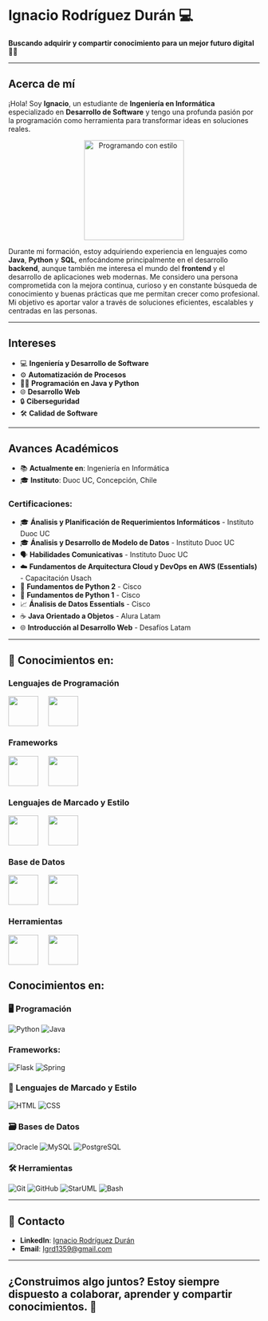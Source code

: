 # Ignacio Rodríguez Durán  💻
**Buscando adquirir y compartir conocimiento para un mejor futuro digital 👨‍💻** 

---

## **Acerca de mí**  
¡Hola! Soy **Ignacio**, un estudiante de **Ingeniería en Informática** especializado en **Desarrollo de Software** y tengo una profunda pasión por la programación como herramienta para transformar ideas en soluciones reales. 

<p align = "center">
<img src="https://media2.giphy.com/media/v1.Y2lkPTc5MGI3NjExYTFubzV1bTdzNDA5YzVza3RnM3ZtOHN1M2d2cjQyanV6MXJ4Z3FnZiZlcD12MV9pbnRlcm5hbF9naWZfYnlfaWQmY3Q9Zw/78XCFBGOlS6keY1Bil/giphy.gif" alt="Programando con estilo" width="200"/>
</p>

Durante mi formación, estoy adquiriendo experiencia en lenguajes como **Java**, **Python** y **SQL**, enfocándome principalmente en el desarrollo **backend**, aunque también me interesa el mundo del **frontend** y el desarrollo de aplicaciones web modernas. Me considero una persona comprometida con la mejora continua, curioso y en constante búsqueda de conocimiento y buenas prácticas que me permitan crecer como profesional. Mi objetivo es aportar valor a través de soluciones eficientes, escalables y centradas en las personas.

---

## **Intereses**  
- 💻 **Ingeniería y Desarrollo de Software**   
- ⚙️ **Automatización de Procesos**  
- 🧑‍💻 **Programación en Java y Python**  
- 🌐 **Desarrollo Web** 
- 🔒 **Ciberseguridad**  
- 🛠 **Calidad de Software** 

---

## **Avances Académicos**  
- 📚 **Actualmente en**: Ingeniería en Informática  
- 🎓 **Instituto**: Duoc UC, Concepción, Chile  

### **Certificaciones**:
- 🎓 **Ánalisis y Planificación de Requerimientos Informáticos** - Instituto Duoc UC
- 🎓 **Ánalisis y Desarrollo de Modelo de Datos** - Instituto Duoc UC
- 🗣️ **Habilidades Comunicativas** - Instituto Duoc UC
- ☁️ **Fundamentos de Arquitectura Cloud y DevOps en AWS (Essentials)** - Capacitación Usach
- 🐍 **Fundamentos de Python 2** - Cisco
- 🐍 **Fundamentos de Python 1** - Cisco  
- 📈 **Ánalisis de Datos Essentials** - Cisco 
- ☕ **Java Orientado a Objetos** - Alura Latam  
- 🌐 **Introducción al Desarrollo Web** - Desafíos Latam

---

<h2>🚀 Conocimientos en:</h2>

<div style="max-width: 600px; margin: auto;">

  <h3>Lenguajes de Programación</h3>
  <div style="display: flex; flex-wrap: wrap; flex-direction: row; gap: 20px; justify-content: flex-start;">
    <img src="https://cdn.jsdelivr.net/gh/devicons/devicon/icons/python/python-original.svg" height="60" style="animation: float 3s ease-in-out infinite; max-width: 30%;">
    <img src="https://cdn.jsdelivr.net/gh/devicons/devicon/icons/java/java-original.svg" height="60" style="animation: float 3s ease-in-out infinite; max-width: 30%;">
  </div>

  <h3>Frameworks</h3>
  <div style="display: flex; flex-wrap: wrap; flex-direction: row; gap: 20px; justify-content: flex-start;">
    <img src="https://cdn.jsdelivr.net/gh/devicons/devicon/icons/flask/flask-original.svg" height="60" style="animation: float 3s ease-in-out infinite; max-width: 30%;">
    <img src="https://cdn.jsdelivr.net/gh/devicons/devicon/icons/spring/spring-original.svg" height="60" style="animation: float 3s ease-in-out infinite; max-width: 30%;">
  </div>

  <h3>Lenguajes de Marcado y Estilo</h3>
  <div style="display: flex; flex-wrap: wrap; flex-direction: row; gap: 20px; justify-content: flex-start;">
    <img src="https://cdn.jsdelivr.net/gh/devicons/devicon/icons/html5/html5-original.svg" height="60" style="animation: float 3s ease-in-out infinite; max-width: 30%;">
    <img src="https://cdn.jsdelivr.net/gh/devicons/devicon/icons/css3/css3-original.svg" height="60" style="animation: float 3s ease-in-out infinite; max-width: 30%;">
  </div>

  <h3>Base de Datos</h3>
  <div style="display: flex; flex-wrap: wrap; flex-direction: row; gap: 20px; justify-content: flex-start;">
    <img src="https://cdn.jsdelivr.net/gh/devicons/devicon/icons/mysql/mysql-original.svg" height="60" style="animation: float 3s ease-in-out infinite; max-width: 30%;">
    <img src="https://cdn.jsdelivr.net/gh/devicons/devicon/icons/postgresql/postgresql-original.svg" height="60" style="animation: float 3s ease-in-out infinite; max-width: 30%;">
  </div>

  <h3>Herramientas</h3>
  <div style="display: flex; flex-wrap: wrap; flex-direction: row; gap: 20px; justify-content: flex-start;">
    <img src="https://cdn.jsdelivr.net/gh/devicons/devicon/icons/git/git-original.svg" height="60" style="animation: float 3s ease-in-out infinite; max-width: 30%;">
    <img src="https://cdn.jsdelivr.net/gh/devicons/devicon/icons/github/github-original.svg" height="60" style="animation: float 3s ease-in-out infinite; max-width: 30%;">
  </div>

</div>

<style>
@keyframes float {
  0% { transform: translateY(0px); }
  50% { transform: translateY(-10px); }
  100% { transform: translateY(0px); }
}
</style>


## **Conocimientos en:**

### 🖥️ **Programación**
![Python](https://img.shields.io/badge/-Python-3776AB?logo=python&logoColor=white)  ![Java](https://img.shields.io/badge/-Java-007396?logo=java&logoColor=white)         

### **Frameworks:** 
![Flask](https://img.shields.io/badge/-Flask-000000?logo=flask&logoColor=white)  ![Spring](https://img.shields.io/badge/-Spring-6DB33F?logo=spring&logoColor=white)

### 📄 **Lenguajes de Marcado y Estilo**
![HTML](https://img.shields.io/badge/-HTML-E34F26?logo=html5&logoColor=white)  ![CSS](https://img.shields.io/badge/-CSS-1572B6?logo=css3&logoColor=white)

### 🗃️ **Bases de Datos**
![Oracle](https://img.shields.io/badge/-Oracle-F80000?logo=oracle&logoColor=white) ![MySQL](https://img.shields.io/badge/-MySQL-4479A1?logo=mysql&logoColor=white) ![PostgreSQL](https://img.shields.io/badge/-PostgreSQL-336791?logo=postgresql&logoColor=white)

### 🛠️ **Herramientas**
![Git](https://img.shields.io/badge/-Git-F05032?logo=git&logoColor=white) ![GitHub](https://img.shields.io/badge/-GitHub-181717?logo=github&logoColor=white) 
![StarUML](https://img.shields.io/badge/-StarUML-1B91F7?logo=appveyor&logoColor=white) ![Bash](https://img.shields.io/badge/-Bash-4EAA25?logo=gnubash&logoColor=white)

---

## 📲 **Contacto**  

- **LinkedIn**: [Ignacio Rodríguez Durán](https://www.linkedin.com/in/ignaciorodriguezduran/)  
- **Email**: [Igrd1359@gmail.com](mailto:Igrd1359@gmail.com)  

---

## ¿Construimos algo juntos? Estoy siempre dispuesto a colaborar, aprender y compartir conocimientos. 🤝 




